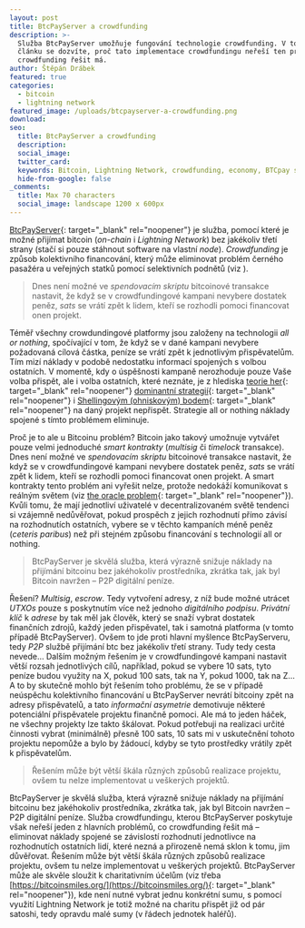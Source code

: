 ```yaml
---
layout: post
title: BtcPayServer a crowdfunding
description: >-
  Služba BtcPayServer umožňuje fungování technologie crowdfunding. V tomto
  článku se dozvíte, proč tato implementace crowdfundingu neřeší ten problém, co
  crowdfunding řešit má.
author: Štěpán Drábek
featured: true
categories:
  - bitcoin
  - lightning network
featured_image: /uploads/btcpayserver-a-crowdfunding.png
download:
seo:
  title: BtcPayServer a crowdfunding
  description:
  social_image:
  twitter_card:
  keywords: Bitcoin, Lightning Network, crowdfunding, economy, BTCpay server
  hide-from-google: false
_comments:
  title: Max 70 characters
  social_image: landscape 1200 x 600px
---
```

[BtcPayServer](https://btcpayserver.org/){: target="_blank" rel="noopener"} je služba, pomoc&iacute; které je možné přij&iacute;mat bitcoin (*on-chain* i *Lightning Network*) bez jakékoliv třet&iacute; strany (stač&iacute; si pouze st&aacute;hnout software na vlastn&iacute; *node*). *Crowdfunding* je způsob kolektivn&iacute;ho financov&aacute;n&iacute;, kter&yacute; může eliminovat problém černého pasažéra u veřejn&yacute;ch statků pomoc&iacute; selektivn&iacute;ch podnětů (viz ).

> Dnes nen&iacute; možné ve *spendovac&iacute;m skriptu* bitcoinové transakce nastavit, že když se v crowdfundingové kampani nevybere dostatek peněz, *sats* se vr&aacute;t&iacute; zpět k lidem, kteř&iacute; se rozhodli pomoci financovat onen projekt.

Téměř všechny crowdundingové platformy jsou založeny na technologii *all or nothing*, spoč&iacute;vaj&iacute;c&iacute; v tom, že když se v dané kampani nevybere požadovan&aacute; c&iacute;lov&aacute; č&aacute;stka, pen&iacute;ze se vr&aacute;t&iacute; zpět k jednotliv&yacute;m přispěvatelům. T&iacute;m miz&iacute; n&aacute;klady v podobě nedostatku informac&iacute; spojen&yacute;ch s volbou ostatn&iacute;ch. V momentě, kdy o &uacute;spěšnosti kampaně nerozhoduje pouze Vaše volba přispět, ale i volba ostatn&iacute;ch, které nezn&aacute;te, je z hlediska [teorie her](https://cs.wikipedia.org/wiki/Teorie_her){: target="_blank" rel="noopener"} [dominantn&iacute; strategi&iacute;](https://cs.wikipedia.org/wiki/Dominantn%C3%AD_strategie){: target="_blank" rel="noopener"} i [Shellingov&yacute;m (ohniskov&yacute;m) bodem](https://en.wikipedia.org/wiki/Focal_point_&#40;game_theory&#41;){: target="_blank" rel="noopener"} na dan&yacute; projekt nepřispět. Strategie all or nothing n&aacute;klady spojené s t&iacute;mto problémem eliminuje.

Proč je to ale u Bitcoinu problém? Bitcoin jako takov&yacute; umožnuje vytv&aacute;řet pouze velmi jednoduché *smart kontrakty* (*multisig* či *timelock* transakce). Dnes nen&iacute; možné ve *spendovac&iacute;m skriptu* bitcoinové transakce nastavit, že když se v crowdfundingové kampani nevybere dostatek peněz, *sats* se vr&aacute;t&iacute; zpět k lidem, kteř&iacute; se rozhodli pomoci financovat onen projekt. A smart kontrakty tento problém ani vyřešit nelze, protože nedok&aacute;ž&iacute; komunikovat s re&aacute;ln&yacute;m světem (viz [the oracle problem](https://en.wikipedia.org/wiki/Test_oracle){: target="_blank" rel="noopener"}). Kvůli tomu, že maj&iacute; jednotliv&iacute; uživatelé v decentralizovaném světě tendenci si vz&aacute;jemně nedůvěřovat, pokud prospěch z jejich rozhodnut&iacute; př&iacute;mo z&aacute;vis&iacute; na rozhodnut&iacute;ch ostatn&iacute;ch, vybere se v těchto kampan&iacute;ch méně peněz (*ceteris paribus*) než při stejném způsobu financov&aacute;n&iacute; s technologi&iacute; all or nothing.

> BtcPayServer je skvěl&aacute; služba, kter&aacute; v&yacute;razně snižuje n&aacute;klady na přij&iacute;m&aacute;n&iacute; bitcoinu bez jakéhokoliv prostředn&iacute;ka, zkr&aacute;tka tak, jak byl Bitcoin navržen – P2P digit&aacute;ln&iacute; pen&iacute;ze.

Řešen&iacute;? *Multisig*, *escrow*. Tedy vytvořen&iacute; adresy, z n&iacute;ž bude možné utr&aacute;cet *UTXOs* pouze s poskytnut&iacute;m v&iacute;ce než jednoho *digit&aacute;ln&iacute;ho podpisu*. *Priv&aacute;tn&iacute; kl&iacute;č* k *adrese* by tak měl jak člověk, kter&yacute; se snaž&iacute; vybrat dostatek finančn&iacute;ch zdrojů, každ&yacute; jeden přispěvatel, tak i samotn&aacute; platforma (v tomto př&iacute;padě BtcPayServer). Ovšem to jde proti hlavn&iacute; myšlence BtcPayServeru, tedy *P2P* službě přij&iacute;m&aacute;n&iacute; btc bez jakékoliv třet&iacute; strany. Tudy tedy cesta nevede… Dalš&iacute;m možn&yacute;m řešen&iacute;m je v crowdfundingové kampani nastavit větš&iacute; rozsah jednotliv&yacute;ch c&iacute;lů, např&iacute;klad, pokud se vybere 10 sats, tyto pen&iacute;ze budou využity na X, pokud 100 sats, tak na Y, pokud 1000, tak na Z… A to by skutečně mohlo b&yacute;t řešen&iacute;m toho problému, že se v př&iacute;padě ne&uacute;spěchu kolektivn&iacute;ho financov&aacute;n&iacute; u BtcPayServer nevr&aacute;t&iacute; bitcoiny zpět na adresy přispěvatelů, a tato *informačn&iacute; asymetrie* demotivuje některé potenci&aacute;ln&iacute; přispěvatele projektu finančně pomoci. Ale m&aacute; to jeden h&aacute;ček, ne všechny projekty lze takto šk&aacute;lovat. Pokud potřebuji na realizaci určité činnosti vybrat (minim&aacute;lně) přesně 100 sats, 10 sats mi v uskutečněn&iacute; tohoto projektu nepomůže a bylo by ž&aacute;douc&iacute;, kdyby se tyto prostředky vr&aacute;tily zpět k přispěvatelům.

> Řešen&iacute;m může b&yacute;t větš&iacute; šk&aacute;la různ&yacute;ch způsobů realizace projektu, ovšem tu nelze implementovat u vešker&yacute;ch projektů.

BtcPayServer je skvěl&aacute; služba, kter&aacute; v&yacute;razně snižuje n&aacute;klady na přij&iacute;m&aacute;n&iacute; bitcoinu bez jakéhokoliv prostředn&iacute;ka, zkr&aacute;tka tak, jak byl Bitcoin navržen – P2P digit&aacute;ln&iacute; pen&iacute;ze. Služba crowdfundingu, kterou BtcPayServer poskytuje však neřeš&iacute; jeden z hlavn&iacute;ch problémů, co crowdfunding řešit m&aacute; – eliminovat n&aacute;klady spojené se z&aacute;vislost&iacute; rozhodnut&iacute; jednotlivce na rozhodnut&iacute;ch ostatn&iacute;ch lid&iacute;, které nezn&aacute; a přirozeně nem&aacute; sklon k tomu, jim důvěřovat. Řešen&iacute;m může b&yacute;t větš&iacute; šk&aacute;la různ&yacute;ch způsobů realizace projektu, ovšem tu nelze implementovat u vešker&yacute;ch projektů. BtcPayServer může ale skvěle sloužit k charitativn&iacute;m &uacute;čelům (viz třeba [https://bitcoinsmiles.org/](https://bitcoinsmiles.org/){: target="_blank" rel="noopener"}), kde nen&iacute; nutné vybrat jednu konkrétn&iacute; sumu, s pomoc&iacute; využit&iacute; Lightning Network je totiž možné na charitu přispět již od p&aacute;r satoshi, tedy opravdu malé sumy (v ř&aacute;dech jednotek haléřů).

&nbsp;

&nbsp;
